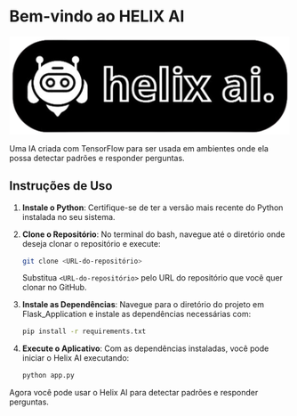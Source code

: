 # Bem-vindo ao HELIX AI

![Helix AI](Flask_Application/static/image1.png)

Uma IA criada com TensorFlow para ser usada em ambientes onde ela possa detectar padrões e responder perguntas.

## Instruções de Uso

1. **Instale o Python**: Certifique-se de ter a versão mais recente do Python instalada no seu sistema.

2. **Clone o Repositório**: No terminal do bash, navegue até o diretório onde deseja clonar o repositório e execute:

    ```bash
    git clone <URL-do-repositório>
    ```

    Substitua `<URL-do-repositório>` pelo URL do repositório que você quer clonar no GitHub.

3. **Instale as Dependências**: Navegue para o diretório do projeto em Flask_Application e instale as dependências necessárias com:

    ```bash
    pip install -r requirements.txt
    ```

4. **Execute o Aplicativo**: Com as dependências instaladas, você pode iniciar o Helix AI executando:

    ```bash
    python app.py
    ```

Agora você pode usar o Helix AI para detectar padrões e responder perguntas.